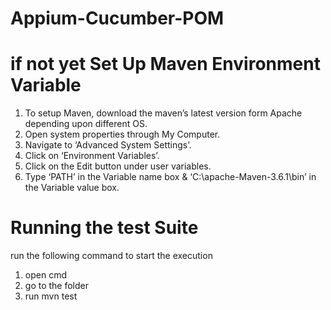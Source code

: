 # Appium-Cucumber-POM
# if not yet Set Up Maven Environment Variable
1. To setup Maven, download the maven’s latest version form Apache depending upon different OS.
2. Open system properties through My Computer.
3. Navigate to ‘Advanced System Settings’.
4. Click on ‘Environment Variables’.
5. Click on the Edit button under user variables.
6. Type ‘PATH’ in the Variable name box & ‘C:\apache-Maven-3.6.1\bin’ in the Variable value box.

# Running the test Suite
run the following command to start the execution
1. open cmd
2. go to the folder
3. run mvn test
